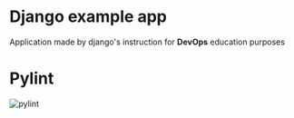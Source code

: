 # Django example app

Application made by django's instruction for **DevOps** education purposes

# Pylint

![pylint](https://img.shields.io/badge/PyLint-6.27-orange?logo=python&logoColor=white)
